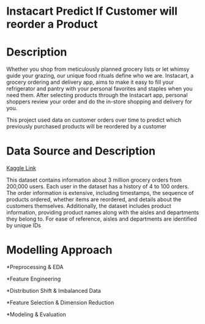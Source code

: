 # Instacart Predict If Customer will reorder a Product

# Description 
Whether you shop from meticulously planned grocery lists or let whimsy guide your grazing, our unique food rituals define who we are. Instacart, a grocery ordering and delivery app, aims to make it easy to fill your refrigerator and pantry with your personal favorites and staples when you need them. After selecting products through the Instacart app, personal shoppers review your order and do the in-store shopping and delivery for you.

This project used data on customer orders over time to predict which previously purchased products will be reordered by a customer

# Data Source and Description 

[Kaggle Link](https://www.kaggle.com/c/instacart-market-basket-analysis/overview)

This dataset contains information about 3 million grocery orders from 200,000 users. Each user in the dataset has a history of 4 to 100 orders. The order information is extensive, including timestamps, the sequence of products ordered, whether items are reordered, and details about the customers themselves. Additionally, the dataset includes product information, providing product names along with the aisles and departments they belong to. For ease of reference, aisles and departments are identified by unique IDs

# Modelling Approach

*Preprocessing & EDA

*Feature Engineering

*Distribution Shift & Imbalanced Data

*Feature Selection & Dimension Reduction

*Modeling & Evaluation


